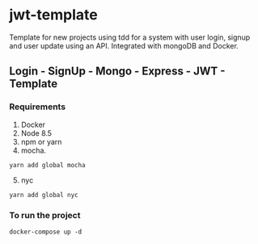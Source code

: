 # jwt-template
Template for new projects using tdd for a system with user login, signup and user update using an API. Integrated with mongoDB and Docker.

## Login - SignUp - Mongo - Express -  JWT - Template


### Requirements 
1. Docker
2. Node 8.5
3. npm or yarn
4. mocha.
```
yarn add global mocha
```
5. nyc
```
yarn add global nyc
```

### To run the project
```
docker-compose up -d
```